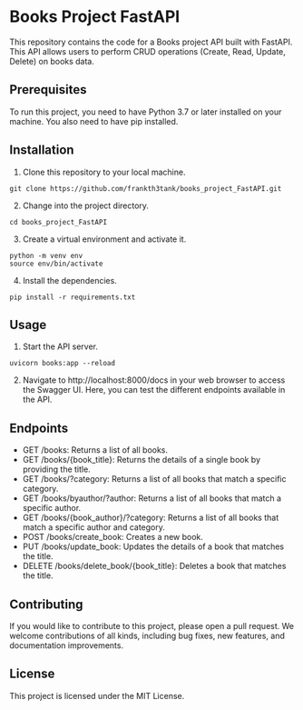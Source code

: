 # Books Project FastAPI
This repository contains the code for a Books project API built with FastAPI. This API allows users to perform CRUD operations (Create, Read, Update, Delete) on books data.

## Prerequisites
To run this project, you need to have Python 3.7 or later installed on your machine. You also need to have pip installed.

## Installation
1. Clone this repository to your local machine.
```
git clone https://github.com/frankth3tank/books_project_FastAPI.git
```
2. Change into the project directory.
```
cd books_project_FastAPI
```
3. Create a virtual environment and activate it.
```
python -m venv env
source env/bin/activate
```
4. Install the dependencies.
```
pip install -r requirements.txt
```

## Usage
1. Start the API server.
```
uvicorn books:app --reload
```
2. Navigate to http://localhost:8000/docs in your web browser to access the Swagger UI. Here, you can test the different endpoints available in the API.

## Endpoints
- GET /books: Returns a list of all books.
- GET /books/{book_title}: Returns the details of a single book by providing the title.
- GET /books/?category: Returns a list of all books that match a specific category.
- GET /books/byauthor/?author: Returns a list of all books that match a specific author.
- GET /books/{book_author}/?category: Returns a list of all books that match a specific author and category.
- POST /books/create_book: Creates a new book.
- PUT /books/update_book: Updates the details of a book that matches the title.
- DELETE /books/delete_book/{book_title}: Deletes a book that matches the title.

## Contributing
If you would like to contribute to this project, please open a pull request. We welcome contributions of all kinds, including bug fixes, new features, and documentation improvements.

## License
This project is licensed under the MIT License.